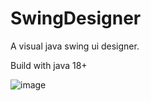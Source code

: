 # SwingDesigner
A visual java swing ui designer.

Build with java 18+

![image](https://github.com/user-attachments/assets/7e12a5c7-0b65-41b7-a8cd-9c9f647f0de1)



